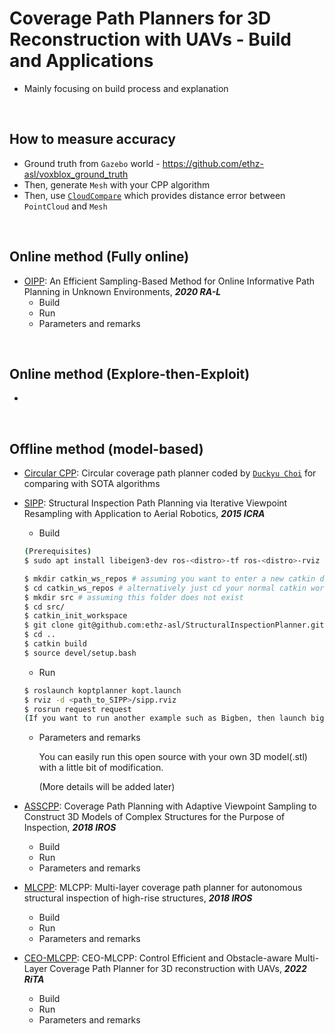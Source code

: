 # Coverage Path Planners for 3D Reconstruction with UAVs - Build and Applications
+ Mainly focusing on build process and explanation

<br>

## How to measure accuracy
+ Ground truth from `Gazebo` world - https://github.com/ethz-asl/voxblox_ground_truth
+ Then, generate `Mesh` with your CPP algorithm
+ Then, use [`CloudCompare`](https://www.danielgm.net/cc/) which provides distance error between `PointCloud` and `Mesh`

<br>

## Online method (Fully online)
+ [OIPP](https://github.com/ethz-asl/mav_active_3d_planning): An Efficient Sampling-Based Method for Online Informative Path Planning in Unknown Environments, ***2020 RA-L***
  + Build
  + Run
  + Parameters and remarks

<br>

## Online method (Explore-then-Exploit)
+

<br>

## Offline method (model-based)
+ [Circular CPP](https://github.com/engcang/circular_path_cpp): Circular coverage path planner coded by [`Duckyu Choi`](https://github.com/duckyu) for comparing with SOTA algorithms
+ [SIPP](https://github.com/ethz-asl/StructuralInspectionPlanner): Structural Inspection Path Planning via Iterative Viewpoint Resampling with Application to Aerial Robotics, ***2015 ICRA***
  + Build
  ```sh
  (Prerequisites)
  $ sudo apt install libeigen3-dev ros-<distro>-tf ros-<distro>-rviz ros-<distro>-octomap ros-<distro>-octomap-msgs
  ```
  ```sh
  $ mkdir catkin_ws_repos # assuming you want to enter a new catkin directory
  $ cd catkin_ws_repos # alternatively just cd your normal catkin workspace
  $ mkdir src # assuming this folder does not exist
  $ cd src/
  $ catkin_init_workspace
  $ git clone git@github.com:ethz-asl/StructuralInspectionPlanner.git
  $ cd ..
  $ catkin build
  $ source devel/setup.bash
  ```
  + Run
  ```sh
  $ roslaunch koptplanner kopt.launch
  $ rviz -d <path_to_SIPP>/sipp.rviz
  $ rosrun request request 
  (If you want to run another example such as Bigben, then launch bigBen.launch and run bigBen instead of uppers)
  ```
  + Parameters and remarks

    You can easily run this open source with your own 3D model(.stl) with a little bit of modification.
    
    (More details will be added later)
  
+ [ASSCPP](https://github.com/kucars/asscpp): Coverage Path Planning with Adaptive Viewpoint Sampling to Construct 3D Models of Complex Structures for the Purpose of Inspection, ***2018 IROS***
  + Build
  + Run
  + Parameters and remarks
+ [MLCPP](https://github.com/sungwook87/mlcpp): MLCPP: Multi-layer coverage path planner for autonomous structural inspection of high-rise structures, ***2018 IROS***
  + Build
  + Run
  + Parameters and remarks
+ [CEO-MLCPP](https://github.com/engcang/ceo-mlcpp): CEO-MLCPP: Control Efficient and Obstacle-aware Multi-Layer Coverage Path Planner for 3D reconstruction with UAVs, ***2022 RiTA***
  + Build
  + Run
  + Parameters and remarks
